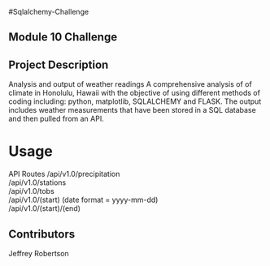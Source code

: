 #Sqlalchemy-Challenge

## Module 10 Challenge

## Project Description
Analysis and output of weather readings
A comprehensive analysis of of climate in Honolulu, Hawaii with the objective of using different methods of coding including: python, matplotlib, SQLALCHEMY and FLASK.  The output includes weather measurements that have been stored in a SQL database and then pulled from an API.


# Usage

API Routes
/api/v1.0/precipitation <br>
/api/v1.0/stations <br>
/api/v1.0/tobs <br>
/api/v1.0/(start) (date format = yyyy-mm-dd) <br>
/api/v1.0/(start)/(end) <br>

## Contributors
Jeffrey Robertson
